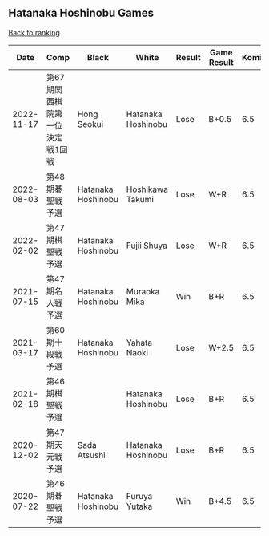 ## Hatanaka Hoshinobu Games

[Back to ranking](../../index.md)




| **Date** | **Comp** | **Black** | **White** | **Result** | **Game Result** | **Komi** | **Rating** | **Diff** | 
| --- | --- | --- | --- | --- | --- | --- | --- | --- |
| 2022-11-17 | 第67期関西棋院第一位決定戦1回戦 | Hong Seokui | Hatanaka Hoshinobu | Lose | B+0.5 | 6.5 | 2213 | 0 | 
| 2022-08-03 | 第48期碁聖戦予選 | Hatanaka Hoshinobu | Hoshikawa Takumi | Lose | W+R | 6.5 | 2213 | 0 | 
| 2022-02-02 | 第47期棋聖戦予選 | Hatanaka Hoshinobu | Fujii Shuya | Lose | W+R | 6.5 | 2213 | 0 | 
| 2021-07-15 | 第47期名人戦予選 | Hatanaka Hoshinobu | Muraoka Mika | Win | B+R | 6.5 | 2213 | 282 | 
| 2021-03-17 | 第60期十段戦予選 | Hatanaka Hoshinobu | Yahata Naoki | Lose | W+2.5 | 6.5 | 1931 | -14 | 
| 2021-02-18 | 第46期棋聖戦予選 |  | Hatanaka Hoshinobu | Lose | B+R | 6.5 | 1945 | -384 | 
| 2020-12-02 | 第47期天元戦予選 | Sada Atsushi | Hatanaka Hoshinobu | Lose | B+R | 6.5 | 2329 | -98 | 
| 2020-07-22 | 第46期碁聖戦予選 | Hatanaka Hoshinobu | Furuya Yutaka | Win | B+4.5 | 6.5 | 2427 | missing |




